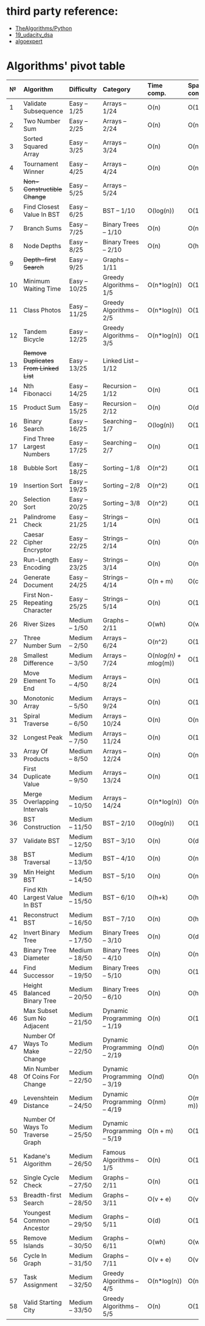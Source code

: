 # third party reference:  
- [TheAlgorithms/Python](https://github.com/TheAlgorithms/Python/blob/252df0a149502143a14e7283424d40b785dd451c/DIRECTORY.md)
- [19_udacity_dsa](https://github.com/Axel-Bravo/19_udacity_dsa.git)
- [algoexpert](https://www.algoexpert.io/questions)

# Algorithms' pivot table  

| № <img width=25/> | Algorithm <img width=100/> | Difficulty <img width=35/> | Category <img width=65/> | Time comp. <img width=15/> | Space comp. |
| :- | :------------------ | :--------------- | :----- | :----- | :----- |
| 1 | Validate Subsequence | Easy – 1/25 | Arrays – 1/24 | O(n) | O(1) |
| 2 | Two Number Sum | Easy – 2/25 | Arrays – 2/24 | O(n) | O(n) |
| 3 | Sorted Squared Array | Easy – 3/25 | Arrays – 3/24 | O(n)  | O(n) |
| 4 | Tournament Winner | Easy – 4/25 | Arrays – 4/24 | O(n)  | O(n) |
| 5 | ~~Non-Constructible Change~~ | Easy – 5/25 | Arrays – 5/24 |
| 6 | Find Closest Value In BST | Easy – 6/25 | BST – 1/10 | O(log(n)) | O(1) |
| 7 | Branch Sums | Easy – 7/25 | Binary Trees – 1/10 | O(n) | O(n) |
| 8 | Node Depths | Easy – 8/25 | Binary Trees – 2/10 | O(n) | O(h) |
| 9 | ~~Depth-first Search~~ | Easy – 9/25 | Graphs – 1/11 |
| 10 | Minimum Waiting Time | Easy – 10/25 | Greedy Algorithms – 1/5 | O(n*log(n)) | O(1) |
| 11 | Class Photos | Easy – 11/25 | Greedy Algorithms – 2/5 | O(n*log(n)) | O(1) |
| 12 | Tandem Bicycle | Easy – 12/25 | Greedy Algorithms – 3/5 | O(n*log(n)) | O(1) |
| 13 | ~~Remove Duplicates From Linked List~~ | Easy – 13/25 | Linked List – 1/12 |
| 14 | Nth Fibonacci | Easy – 14/25 | Recursion – 1/12 | O(n) | O(1) |
| 15 | Product Sum |  Easy – 15/25 | Recursion – 2/12 | O(n) | O(depth) |
| 16 | Binary Search | Easy – 16/25 | Searching – 1/7 | O(log(n)) | O(1) |
| 17 | Find Three Largest Numbers |  Easy – 17/25 | Searching – 2/7 | O(n) | O(1) |
| 18 | Bubble Sort | Easy – 18/25 | Sorting – 1/8 | O(n^2) | O(1) |
| 19 | Insertion Sort | Easy – 19/25 | Sorting – 2/8 | O(n^2) | O(1) |
| 20 | Selection Sort | Easy – 20/25 | Sorting – 3/8 | O(n^2) | O(1) |
| 21 | Palindrome Check | Easy – 21/25 | Strings – 1/14 | O(n) | O(1) |
| 22 | Caesar Cipher Encryptor | Easy – 22/25 | Strings – 2/14 | O(n) | O(n) |
| 23 | Run-Length Encoding | Easy – 23/25 | Strings – 3/14 | O(n) | O(n) |
| 24 | Generate Document | Easy – 24/25 | Strings – 4/14 | O(n + m) | O(c) |
| 25 | First Non-Repeating Character | Easy – 25/25 | Strings – 5/14 | O(n) | O(1) |
| 26 | River Sizes | Medium – 1/50 | Graphs – 2/11 | O(wh) | O(wh) |
| 27 | Three Number Sum | Medium – 2/50 | Arrays – 6/24 | O(n^2) | O(1) |
| 28 | Smallest Difference | Medium – 3/50 | Arrays – 7/24 | O(n*log(n) + m*log(m)) | O(1) |
| 29 | Move Element To End | Medium – 4/50 | Arrays – 8/24 | O(n) | O(1) |
| 30 | Monotonic Array | Medium – 5/50 | Arrays – 9/24 | O(n) | O(1) |
| 31 | Spiral Traverse | Medium – 6/50 | Arrays – 10/24 | O(n) | O(n) |
| 32 | Longest Peak | Medium – 7/50 | Arrays – 11/24 | O(n) | O(1) |
| 33 | Array Of Products | Medium – 8/50 | Arrays – 12/24 | O(n)  | O(n) |
| 34 | First Duplicate Value | Medium – 9/50 | Arrays – 13/24 | O(n) | O(1) |
| 35 | Merge Overlapping Intervals | Medium – 10/50 | Arrays – 14/24 | O(n*log(n)) | O(n) |
| 36 | BST Construction | Medium – 11/50 | BST – 2/10 | O(log(n)) | O(1) |
| 37 | Validate BST | Medium – 12/50 | BST – 3/10 | O(n) | O(d) |
| 38 | BST Traversal | Medium – 13/50 | BST – 4/10 | O(n) | O(n) |
| 39 | Min Height BST | Medium – 14/50 | BST – 5/10 | O(n) | O(n) |
| 40 | Find Kth Largest Value In BST | Medium – 15/50 | BST – 6/10 | O(h+k) | O(h) |
| 41 | Reconstruct BST | Medium – 16/50 | BST – 7/10 | O(n) | O(h) |
| 42 | Invert Binary Tree | Medium – 17/50 | Binary Trees – 3/10 | O(n) | O(d) |
| 43 | Binary Tree Diameter | Medium – 18/50 | Binary Trees – 4/10 | O(n) | O(n) |
| 44 | Find Successor |  Medium – 19/50 | Binary Trees – 5/10 | O(h) | O(1) |
| 45 | Height Balanced Binary Tree | Medium – 20/50 | Binary Trees – 6/10 |	O(n) | O(h) |
| 46 | Max Subset Sum No Adjacent | Medium – 21/50 | Dynamic Programming – 1/19 | O(n) | O(1) |
| 47 | Number Of Ways To Make Change | Medium – 22/50 | Dynamic Programming – 2/19 | O(nd) | O(n) |
| 48 | Min Number Of Coins For Change | Medium – 22/50 | Dynamic Programming – 3/19 | O(nd) | O(n) |
| 49 | Levenshtein Distance | Medium – 24/50 | Dynamic Programming – 4/19 | O(nm) | O(min(n, m)) |
| 50 | Number Of Ways To Traverse Graph | Medium – 25/50 | Dynamic Programming – 5/19 | O(n + m) | O(1) |
| 51 | Kadane's Algorithm | Medium – 26/50 | Famous Algorithms – 1/5 | O(n) | O(1) |
| 52 | Single Cycle Check | Medium – 27/50 | Graphs – 2/11 | O(n) | O(1) |
| 53 | Breadth-first Search | Medium – 28/50 | Graphs – 3/11 | O(v + e) | O(v) |
| 54 | Youngest Common Ancestor | Medium – 29/50 | Graphs – 5/11 | O(d) | O(1) |
| 55 | Remove Islands |  Medium – 30/50 | Graphs – 6/11 | O(wh) | O(wh) |
| 56 | Cycle In Graph |  Medium – 31/50 | Graphs – 7/11 | O(v + e) | O(v) |
| 57 | Task Assignment | Medium – 32/50 | Greedy Algorithms – 4/5 | O(n*log(n)) | O(n) |
| 58 | Valid Starting City | Medium – 33/50 | Greedy Algorithms – 5/5 | O(n) | O(1) |